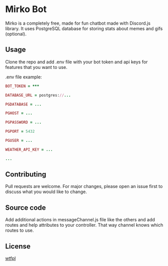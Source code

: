 # Mirko Bot

Mirko is a completely free, made for fun chatbot made with Discord.js library.
It uses PostgreSQL database for storing stats about memes and gifs (optional). 

## Usage

Clone the repo and add .env file with your bot token and api keys for features that you want to use.

.env file example:

```ruby
BOT_TOKEN = ***

DATABASE_URL = postgres://...

PGDATABASE = ...

PGHOST = ...

PGPASSWORD = ...

PGPORT = 5432

PGUSER = ...

WEATHER_API_KEY = ...

...
```

## Contributing
Pull requests are welcome. For major changes, please open an issue first to discuss what you would like to change.

## Source code
Add additional actions in messageChannel.js file like the others and add routes and help attributes to your controller. That way channel knows which routes to use. 


## License
[wtfpl](http://www.wtfpl.net)
